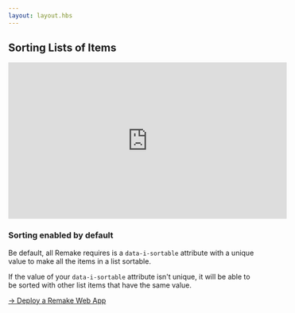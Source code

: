 ```yaml
---
layout: layout.hbs
---
```


## Sorting Lists of Items

<iframe width="560" height="315" src="https://www.youtube-nocookie.com/embed/5TNDjNbjsFA" frameborder="0" allow="accelerometer; autoplay; encrypted-media; gyroscope; picture-in-picture" allowfullscreen></iframe>

### Sorting enabled by default

Be default, all Remake requires is a `data-i-sortable` attribute with a unique value to make all the items in a list sortable.

If the value of your `data-i-sortable` attribute isn't unique, it will be able to be sorted with other list items that have the same value.

<div class="spacer--8"></div>

<a class="slanted-link" href="/deploy-a-remake-web-app/"><span>&rarr; Deploy a Remake Web App</span></a>

